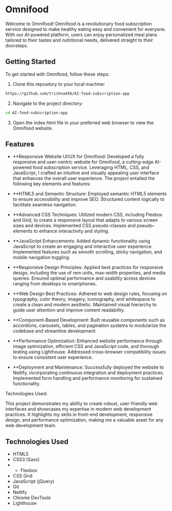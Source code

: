 # Omnifood

Welcome to Omnifood! Omnifood is a revolutionary food subscription service designed to make healthy eating easy and convenient for everyone. With our AI-powered platform, users can enjoy personalized meal plans tailored to their tastes and nutritional needs, delivered straight to their doorsteps.

## Getting Started

To get started with Omnifood, follow these steps:

1. Clone this repository to your local machine:

  ```bash
  https://github.com/trishna456/AI-food-subscription-app
  ```

2. Navigate to the project directory:
  ```bash
  cd AI-food-subscription-app
  ```

3. Open the index.html file in your preferred web browser to view the Omnifood website.

## Features

- **Responsive Website UI/UX for Omnifood: Developed a fully responsive and user-centric website for Omnifood, a cutting-edge AI-powered food subscription service. Leveraging HTML, CSS, and JavaScript, I crafted an intuitive and visually appealing user interface that enhances the overall user experience. The project entailed the following key elements and features:

- **HTML5 and Semantic Structure: Employed semantic HTML5 elements to ensure accessibility and improve SEO. Structured content logically to facilitate seamless navigation.

- **Advanced CSS Techniques: Utilized modern CSS, including Flexbox and Grid, to create a responsive layout that adapts to various screen sizes and devices. Implemented CSS pseudo-classes and pseudo-elements to enhance interactivity and styling.

- **JavaScript Enhancements: Added dynamic functionality using JavaScript to create an engaging and interactive user experience. Implemented features such as smooth scrolling, sticky navigation, and mobile navigation toggling.

- **Responsive Design Principles: Applied best practices for responsive design, including the use of rem units, max-width properties, and media queries. Ensured optimal performance and usability across devices ranging from desktops to smartphones.

- **Web Design Best Practices: Adhered to web design rules, focusing on typography, color theory, imagery, iconography, and whitespace to create a clean and modern aesthetic. Maintained visual hierarchy to guide user attention and improve content readability.

- **Component-Based Development: Built reusable components such as accordions, carousels, tables, and pagination systems to modularize the codebase and streamline development.

- **Performance Optimization: Enhanced website performance through image optimization, efficient CSS and JavaScript code, and thorough testing using Lighthouse. Addressed cross-browser compatibility issues to ensure consistent user experience.

- **Deployment and Maintenance: Successfully deployed the website to Netlify, incorporating continuous integration and deployment practices. Implemented form handling and performance monitoring for sustained functionality.


Technologies Used: 

This project demonstrates my ability to create robust, user-friendly web interfaces and showcases my expertise in modern web development practices. It highlights my skills in front-end development, responsive design, and performance optimization, making me a valuable asset for any web development team.

## Technologies Used

- HTML5
- CSS3 (Sass)
- - Flexbox
- CSS Grid
- JavaScript (jQuery)
- Git
- Netlify
- Chrome DevTools
- Lighthouse
